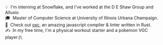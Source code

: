 💡 &nbsp;I'm interning at Snowflake, and I've worked at the D E Shaw Group and Alluxio\
🎓 &nbsp;Master of Computer Science at University of Illinois Urbana Champaign.\
🌱 &nbsp;Check out [oxc](https://github.com/web-infra-dev/oxc), an amazing javascript compiler & linter written in Rust.\
✍️ &nbsp;In my free time, I'm a physical workout starter and a pokemon VGC player:)\
